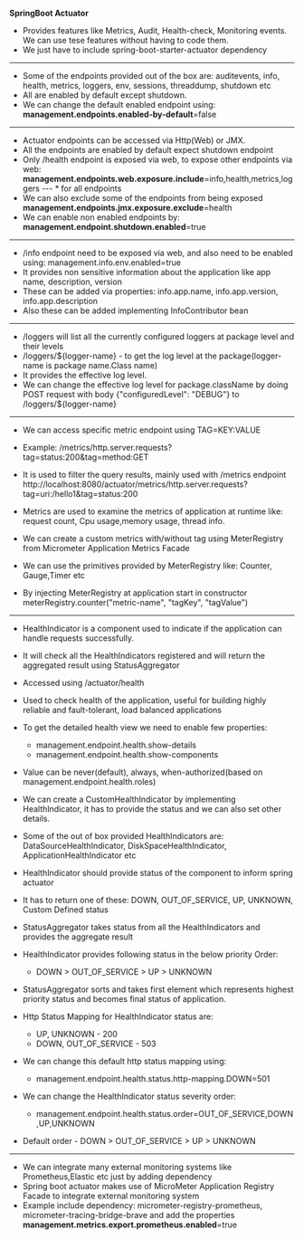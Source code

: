**SpringBoot Actuator**

* Provides features like Metrics, Audit, Health-check, Monitoring events. We can use tese features without having to code them.
* We just have to include spring-boot-starter-actuator dependency


---

* Some of the endpoints provided out of the box are:
   auditevents, info, health, metrics, loggers, env, sessions, threaddump, shutdown etc
* All are enabled by default except shutdown.
* We can change the default enabled endpoint using:
   **management.endpoints.enabled-by-default**=false

---
 * Actuator endpoints can be accessed via Http(Web) or JMX.
 * All the endpoints are enabled by default expect shutdown endpoint
 * Only /health endpoint is exposed via web, to expose other endpoints via web:
   **management.endpoints.web.exposure.include**=info,health,metrics,loggers  --- * for all endpoints
 * We can also exclude some of the endpoints from being exposed
   **management.endpoints.jmx.exposure.exclude**=health
 * We can enable non enabled endpoints by:
   **management.endpoint.shutdown.enabled**=true

---
* /info endpoint need to be exposed via web, and also need to be enabled using:
   management.info.env.enabled=true
* It provides non sensitive information about the application  like app name, description, version
* These can be added via properties: info.app.name, info.app.version, info.app.description
* Also these can be added implementing InfoContributor bean

---
* /loggers will list all the currently configured loggers at package level and their levels
* /loggers/${logger-name} - to get the log level at the package(logger-name is package name.Class name)
* It provides the effective log level.
* We can change the effective log level for package.className by doing POST request with body
   {"configuredLevel": "DEBUG"} to /loggers/${logger-name}

---
* We can access specific metric endpoint using TAG=KEY:VALUE
* Example: /metrics/http.server.requests?tag=status:200&tag=method:GET
* It is used to filter the query results, mainly used with /metrics endpoint
  http://localhost:8080/actuator/metrics/http.server.requests?tag=uri:/hello1&tag=status:200


* Metrics are used to examine the metrics of application at runtime like: request count, Cpu usage,memory usage, thread info.
* We can create a custom metrics with/without tag using MeterRegistry from Micrometer Application Metrics Facade
* We can use the primitives provided by MeterRegistry like: Counter, Gauge,Timer etc
* By injecting MeterRegistry at application start in constructor
   meterRegistry.counter("metric-name", "tagKey", "tagValue")

---
* HealthIndicator is a component used to indicate if the application can handle requests successfully.
* It will check all the HealthIndicators registered and will return the aggregated result using StatusAggregator
* Accessed using /actuator/health
* Used to check health of the application, useful for building highly reliable and fault-tolerant, load balanced applications
* To get the detailed health view we need to enable few properties:
  * management.endpoint.health.show-details
  * management.endpoint.health.show-components
* Value can be never(default), always, when-authorized(based on management.endpoint.health.roles)


* We can create a CustomHealthIndicator by implementing HealthIndicator, it has to provide the status and we can also set other details.
* Some of the out of box provided HealthIndicators are: DataSourceHealthIndicator, DiskSpaceHealthIndicator, ApplicationHealthIndicator etc



* HealthIndicator should provide status of the component to inform spring actuator
* It has to return one of these: DOWN, OUT_OF_SERVICE, UP, UNKNOWN, Custom Defined status
* StatusAggregator takes status from all the HealthIndicators and provides the aggregate result
* HealthIndicator provides following status in the below priority Order:
  * DOWN > OUT_OF_SERVICE > UP > UNKNOWN
* StatusAggregator sorts and takes first element which represents highest priority status and becomes final status of application.


* Http Status Mapping for HealthIndicator status are:
  * UP, UNKNOWN - 200
  * DOWN, OUT_OF_SERVICE - 503

* We can change this default http status mapping using:
    * management.endpoint.health.status.http-mapping.DOWN=501

* We can change the HealthIndicator status severity order:
  * management.endpoint.health.status.order=OUT_OF_SERVICE,DOWN,UP,UNKNOWN
* Default order - DOWN > OUT_OF_SERVICE > UP > UNKNOWN


---
* We can integrate many external monitoring systems like Prometheus,Elastic etc just by adding dependency
* Spring boot actuator makes use of MicroMeter Application Registry Facade to integrate external monitoring system
* Example include dependency: micrometer-registry-prometheus, micrometer-tracing-bridge-brave and add the properties **management.metrics.export.prometheus.enabled**=true